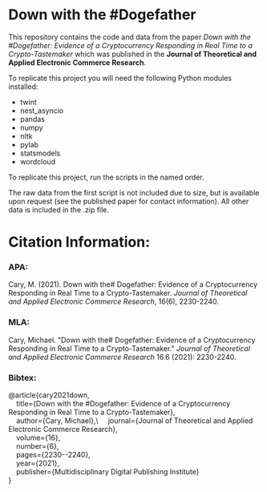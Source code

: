 # Down with the #Dogefather

This repository contains the code and data from the paper *Down with the #Dogefather: Evidence of a Cryptocurrency Responding in Real Time to a Crypto-Tastemaker* which was published in the **Journal of Theoretical and Applied Electronic Commerce Research**.

To replicate this project you will need the following Python modules installed:

* twint
* nest_asyncio
* pandas
* numpy
* nltk
* pylab
* statsmodels
* wordcloud

To replicate this project, run the scripts in the named order.

The raw data from the first script is not included due to size, but is available upon request (see the published paper for contact information). All other data is included in the .zip file.

# Citation Information:

### APA:

Cary, M. (2021). Down with the# Dogefather: Evidence of a Cryptocurrency Responding in Real Time to a Crypto-Tastemaker. *Journal of Theoretical and Applied Electronic Commerce Research*, 16(6), 2230-2240.

### MLA:

Cary, Michael. "Down with the# Dogefather: Evidence of a Cryptocurrency Responding in Real Time to a Crypto-Tastemaker." *Journal of Theoretical and Applied Electronic Commerce Research* 16.6 (2021): 2230-2240.

### Bibtex:

@article{cary2021down,\
&nbsp;&nbsp;&nbsp;&nbsp;title={Down with the \#Dogefather: Evidence of a Cryptocurrency Responding in Real Time to a Crypto-Tastemaker},\
&nbsp;&nbsp;&nbsp;&nbsp;author={Cary, Michael},\\
&nbsp;&nbsp;&nbsp;&nbsp;journal={Journal of Theoretical and Applied Electronic Commerce Research},\
&nbsp;&nbsp;&nbsp;&nbsp;volume={16},\
&nbsp;&nbsp;&nbsp;&nbsp;number={6},\
&nbsp;&nbsp;&nbsp;&nbsp;pages={2230--2240},\
&nbsp;&nbsp;&nbsp;&nbsp;year={2021},\
&nbsp;&nbsp;&nbsp;&nbsp;publisher={Multidisciplinary Digital Publishing Institute}\
}
